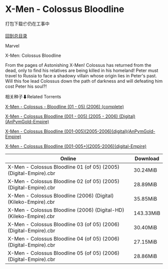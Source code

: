 # X-Men - Colossus Bloodline

打包下载📦仍在工事中

[回到总目录](/Catalogs.md)

Marvel

X-Men: Colossus Bloodline

From the pages of Astonishing X-Men! Colossus has returned from the dead, only to find his relatives are being killed in his homeland! Peter must travel to Russia to face a shadowy villain whose origin lies in Peter's past. Will this foe lead Colossus down the path of darkness and will defeating him cost Peter his soul?!





相关种子⬇Related Torrents

[X-Men - Colossus - Bloodline (01 - 05) (2006) (complete)](https://github.com/alicewish/markdown/blob/master/torrent/X-Men---Colossus---Bloodline--01---05---2006---complete.md)

[X-Men - Colossus Bloodline (001 - 005) (2005 - 2006) (Digital) (AnPymGold-Empire)](https://github.com/alicewish/markdown/blob/master/torrent/X-Men---Colossus-Bloodline--001---005---2005---2006---Digital---AnPymGold-Empire.md)

[X-Men - Colossus Bloodline (001-005)(2005-2006)(digital)(AnPymGold-Empire)](https://github.com/alicewish/markdown/blob/master/torrent/X-Men---Colossus-Bloodline--001-005--2005-2006--digital--AnPymGold-Empire.md)

[X-Men - Colossus Bloodline (001-005+)(2005-2006)(digital-Empire)](https://github.com/alicewish/markdown/blob/master/torrent/X-Men---Colossus-Bloodline--001-005---2005-2006--digital-Empire.md)

Online | Download
--- | ---
X-Men - Colossus Bloodline 01 (of 05) (2005) (Digital-Empire).cbr | 30.24MiB
X-Men - Colossus Bloodline 02 (of 05) (2005) (Digital-Empire).cbr | 28.89MiB
X-Men - Colossus Bloodline (2006) (Digital) (Kileko-Empire).cbr | 35.85MiB
X-Men - Colossus Bloodline (2006) (Digital-HD) (Kileko-Empire).cbr | 143.33MiB
X-Men - Colossus Bloodline 03 (of 05) (2006) (Digital-Empire).cbr | 30.40MiB
X-Men - Colossus Bloodline 04 (of 05) (2006) (Digital-Empire).cbr | 27.15MiB
X-Men - Colossus Bloodline 05 (of 05) (2006) (Digital-Empire).cbr | 28.86MiB